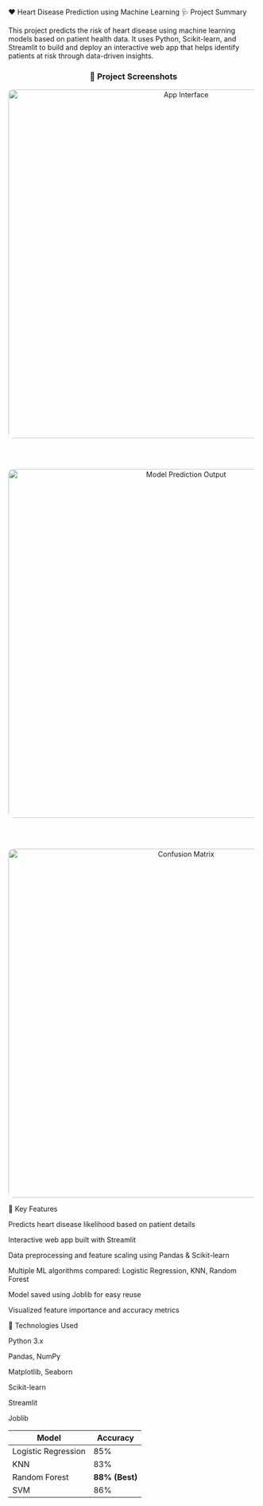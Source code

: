 ❤️ Heart Disease Prediction using Machine Learning
🩺 Project Summary

This project predicts the risk of heart disease using machine learning models based on patient health data.
It uses Python, Scikit-learn, and Streamlit to build and deploy an interactive web app that helps identify patients at risk through data-driven insights.


<h3 align="center">📸 Project Screenshots</h3>

<p align="center">
  <img src="https://github.com/user-attachments/assets/c5d42492-4531-4140-9be2-fc2f05657de8" 
       alt="App Interface" width="700" style="border-radius: 10px;">
</p>

<br><br>

<p align="center">
  <img src="https://github.com/user-attachments/assets/c3787ae1-5d83-439c-8f0d-0ba8faea5ff1" 
       alt="Model Prediction Output" width="700" style="border-radius: 10px;">
</p>

<br><br>

<p align="center">
  <img src="https://github.com/user-attachments/assets/6ec0cc17-783f-462e-a134-9cb15dd5b7c4" 
       alt="Confusion Matrix" width="700" style="border-radius: 10px;">
</p>


🧠 Key Features

Predicts heart disease likelihood based on patient details

Interactive web app built with Streamlit

Data preprocessing and feature scaling using Pandas & Scikit-learn

Multiple ML algorithms compared: Logistic Regression, KNN, Random Forest

Model saved using Joblib for easy reuse

Visualized feature importance and accuracy metrics

🧩 Technologies Used

Python 3.x

Pandas, NumPy

Matplotlib, Seaborn

Scikit-learn

Streamlit

Joblib

| Model               | Accuracy       |
| ------------------- | -------------- |
| Logistic Regression | 85%            |
| KNN                 | 83%            |
| Random Forest       | **88% (Best)** |
| SVM                 | 86%            |

